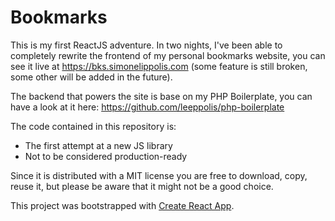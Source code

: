 # Bookmarks

This is my first ReactJS adventure. In two nights, I've been able to completely rewrite the frontend of my personal bookmarks website, you can see it live at https://bks.simonelippolis.com (some feature is still broken, some other will be added in the future).

The backend that powers the site is base on my PHP Boilerplate, you can have a look at it here: https://github.com/leeppolis/php-boilerplate

The code contained in this repository is:

- The first attempt at a new JS library
- Not to be considered production-ready

Since it is distributed with a MIT license you are free to download, copy, reuse it, but please be aware that it might not be a good choice.

This project was bootstrapped with [Create React App](https://github.com/facebookincubator/create-react-app).
